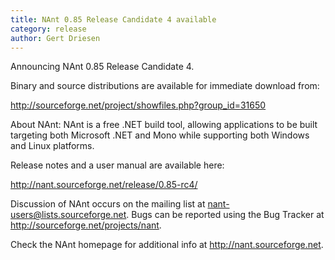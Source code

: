 ```yaml
---
title: NAnt 0.85 Release Candidate 4 available 
category: release
author: Gert Driesen
---
```


Announcing NAnt 0.85 Release Candidate 4.

Binary and source distributions are available for immediate download from:

http://sourceforge.net/project/showfiles.php?group_id=31650

About NAnt: NAnt is a free .NET build tool, allowing applications to be built targeting both Microsoft .NET and Mono while supporting both Windows and Linux platforms.

Release notes and a user manual are available here:

http://nant.sourceforge.net/release/0.85-rc4/

Discussion of NAnt occurs on the mailing list at nant-users@lists.sourceforge.net.
Bugs can be reported using the Bug Tracker at http://sourceforge.net/projects/nant.

Check the NAnt homepage for additional info at http://nant.sourceforge.net.